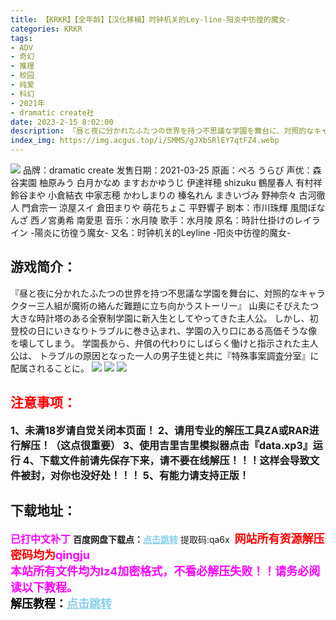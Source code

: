 ```yaml
---
title: 【KRKR】【全年龄】【汉化移植】时钟机关的Ley-line-阳炎中彷徨的魔女-
categories: KRKR
tags:
- ADV
- 奇幻
- 推理
- 校园
- 纯爱
- 科幻
- 2021年
- dramatic create社
date: 2023-2-15 8:02:00
description: 『昼と夜に分かれたふたつの世界を持つ不思議な学園を舞台に、対照的なキャラクター三人組が魔術の絡んだ難題に立ち向かうストーリー』山奥にそびえたつ大きな時計塔のある全寮制学園に新入生としてやってきた主人公。しかし、初登校の日にいきなりトラブルに巻き込まれ、学園の入り口にある高価そうな像を壊してしまう。学園長から、弁償の代わりにしばらく働けと指示された主人公は、トラブルの原因となった一人の男子生徒と共に『特殊事案調査分室』に配属されることに。
index_img: https://img.acgus.top/i/SMMS/gJXbSRlEY7qtFZ4.webp
---
```

![](https://img.acgus.top/i/SMMS/gJXbSRlEY7qtFZ4.webp)
品牌：dramatic create
发售日期：2021-03-25
原画：ぺろ うらび
声优：森谷実園 柚原みう 白月かなめ ますおかゆうじ 伊達祥穂 shizuku 鶴屋春人 有村祥 鈴谷まや 小倉結衣 中家志穂 かわしまりの 榛名れん まきいづみ 野神奈々 古河徹人 門倉宗一 涼屋スイ 倉田まりや 萌花ちょこ 平野響子
剧本：市川珠輝 風間ぼなんざ 西ノ宮勇希 南愛恵
音乐：水月陵
歌手：水月陵
原名：時計仕掛けのレイライン -陽炎に彷徨う魔女-
又名：时钟机关的Leyline -阳炎中彷徨的魔女-

## 游戏简介：
『昼と夜に分かれたふたつの世界を持つ不思議な学園を舞台に、対照的なキャラクター三人組が魔術の絡んだ難題に立ち向かうストーリー』
山奥にそびえたつ大きな時計塔のある全寮制学園に新入生としてやってきた主人公。
しかし、初登校の日にいきなりトラブルに巻き込まれ、学園の入り口にある高価そうな像を壊してしまう。
学園長から、弁償の代わりにしばらく働けと指示された主人公は、
トラブルの原因となった一人の男子生徒と共に『特殊事案調査分室』に配属されることに。
![](https://img.acgus.top/i/SMMS/L7AWCFm9XTxOwes.webp)
![](https://img.acgus.top/i/SMMS/hnztlq5LdXVSmwQ.webp)
![](https://img.acgus.top/i/SMMS/XhpHLbEwV4BZgrS.webp)





## <font color=#FF0000 >注意事项：</font>
<font size=3><b>1、未满18岁请自觉关闭本页面！
2、请用专业的解压工具ZA或RAR进行解压！（这点很重要）
3、使用吉里吉里模拟器点击『data.xp3』运行
4、下载文件前请先保存下来，请不要在线解压！！！这样会导致文件被封，对你也没好处！！！
5、有能力请支持正版！</b></font>

## 下载地址：
<font color=#FF00FF size=3><b>已打中文补丁</b></font>
<b>百度网盘下载点：</b><a href="https://pan.baidu.com/s/1q4ccqyfnNHgUQQfDp8Qv-Q?pwd=qa6x" style="color: #87CEEB;"><b>点击跳转</b></a> 提取码:qa6x
<a style="padding: 0" href="https://post.qingju.org/AD/"><img style="max-width:100%" src="https://img.acgus.top/i/2024/07/478f689b8021d8d499ab43d21acf137a.gif" alt=""></a>
<b><font color=#FF0000 size=4>网站所有资源解压密码均为</b></font><b><font color=#FF00FF size=4>qingju</font><font color=#FF0000 ></font></b><br><b><font color=#FF00FF size=4>本站所有文件均为lz4加密格式，不看必解压失败！！请务必阅读以下教程。</b></font><br><b><font color=#000 size=4>解压教程：</b><a href="https://post.qingju.org/tutorial/000/" style="color: #87CEEB;"><b>点击跳转</b></a>